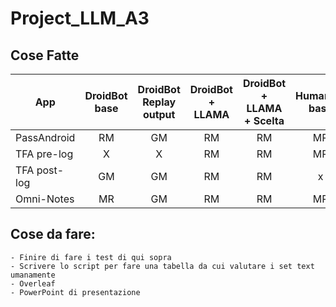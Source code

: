 # Project_LLM_A3

## Cose Fatte 

| App         | DroidBot base | DroidBot Replay output | DroidBot + LLAMA | DroidBot + LLAMA + Scelta | Humanoid base | Humanoid Replay output | Humanoid + LLAMA |
|-------------|:-------------:|:---------------------:|:----------------:|:-------------------------:|:-------------:|:----------------------:|:----------------:|
| PassAndroid |      RM       |          GM           |        RM        |           RM              |      MR       |          GM            |       RM         |
| TFA pre-log       |      X       |          X           |        RM        |           RM              |      MR       |          GM            |       RM         |
| TFA post-log     |      GM       |          GM           |        RM        |           RM              |        x     |          X            |       RM         |
| Omni-Notes   |      MR       |          GM           |        RM        |           RM              |      MR       |          GM            |       RM         |

## Cose da fare: 
    - Finire di fare i test di qui sopra
    - Scrivere lo script per fare una tabella da cui valutare i set text umanamente
    - Overleaf
    - PowerPoint di presentazione  
